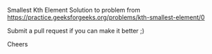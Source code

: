 Smallest Kth Element
Solution to problem from https://practice.geeksforgeeks.org/problems/kth-smallest-element/0

Submit a pull request if you can make it better ;)

Cheers
